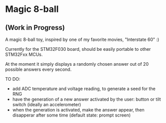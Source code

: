 # Magic 8-ball 

## (Work in Progress)

A magic 8-ball toy, inspired by one of my favorite movies, "Interstate 60" :) 

Currently for the STM32F030 board, should be easily portable to other STM32Fxx MCUs.

At the moment it simply displays a randomly chosen answer out of 20 possible answers every second.

TO DO:

* add ADC temperature and voltage reading, to generate a seed for the RNG
* have the generation of a new answer activated by the user: button or tilt switch (ideally an accelerometer)
* when the generation is activated, make the answer appear, then disapperar after some time (default state: prompt screen)